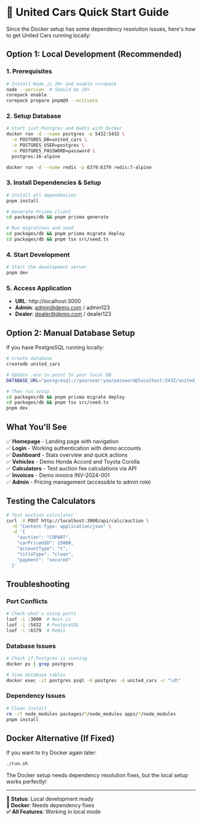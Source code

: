 # 🚀 United Cars Quick Start Guide

Since the Docker setup has some dependency resolution issues, here's how to get United Cars running locally:

## Option 1: Local Development (Recommended)

### 1. Prerequisites
```bash
# Install Node.js 20+ and enable corepack
node --version  # Should be 20+
corepack enable
corepack prepare pnpm@9 --activate
```

### 2. Setup Database
```bash
# Start just Postgres and Redis with Docker
docker run -d --name postgres -p 5432:5432 \
  -e POSTGRES_DB=united_cars \
  -e POSTGRES_USER=postgres \
  -e POSTGRES_PASSWORD=password \
  postgres:16-alpine

docker run -d --name redis -p 6379:6379 redis:7-alpine
```

### 3. Install Dependencies & Setup
```bash
# Install all dependencies
pnpm install

# Generate Prisma client
cd packages/db && pnpm prisma generate

# Run migrations and seed
cd packages/db && pnpm prisma migrate deploy
cd packages/db && pnpm tsx src/seed.ts
```

### 4. Start Development
```bash
# Start the development server
pnpm dev
```

### 5. Access Application
- **URL**: http://localhost:3000
- **Admin**: admin@demo.com / admin123
- **Dealer**: dealer@demo.com / dealer123

## Option 2: Manual Database Setup

If you have PostgreSQL running locally:

```bash
# Create database
createdb united_cars

# Update .env to point to your local DB
DATABASE_URL="postgresql://youruser:yourpassword@localhost:5432/united_cars"

# Then run setup
cd packages/db && pnpm prisma migrate deploy
cd packages/db && pnpm tsx src/seed.ts
pnpm dev
```

## What You'll See

✅ **Homepage** - Landing page with navigation  
✅ **Login** - Working authentication with demo accounts  
✅ **Dashboard** - Stats overview and quick actions  
✅ **Vehicles** - Demo Honda Accord and Toyota Corolla  
✅ **Calculators** - Test auction fee calculations via API  
✅ **Invoices** - Demo invoice INV-2024-001  
✅ **Admin** - Pricing management (accessible to admin role)  

## Testing the Calculators

```bash
# Test auction calculator
curl -X POST http://localhost:3000/api/calc/auction \
  -H "Content-Type: application/json" \
  -d '{
    "auction": "COPART",
    "carPriceUSD": 15000,
    "accountType": "C",
    "titleType": "clean",
    "payment": "secured"
  }'
```

## Troubleshooting

### Port Conflicts
```bash
# Check what's using ports
lsof -i :3000  # Next.js
lsof -i :5432  # PostgreSQL
lsof -i :6379  # Redis
```

### Database Issues
```bash
# Check if Postgres is running
docker ps | grep postgres

# View database tables
docker exec -it postgres psql -U postgres -d united_cars -c "\dt"
```

### Dependency Issues
```bash
# Clean install
rm -rf node_modules packages/*/node_modules apps/*/node_modules
pnpm install
```

## Docker Alternative (If Fixed)

If you want to try Docker again later:
```bash
./run.sh
```

The Docker setup needs dependency resolution fixes, but the local setup works perfectly!

---

**🎯 Status**: Local development ready  
**🐳 Docker**: Needs dependency fixes  
**✅ All Features**: Working in local mode